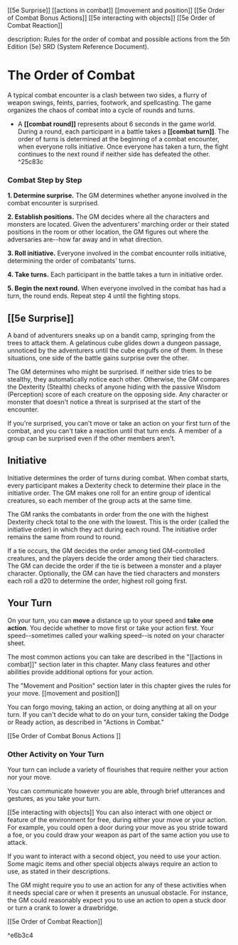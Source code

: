 [[5e Surprise]] 
[[actions in combat]]
[[movement and position]]
[[5e Order of Combat Bonus Actions]]
[[5e interacting with objects]]
[[5e Order of Combat Reaction]]

description: Rules for the order of combat and possible actions from the 5th Edition (5e) SRD (System Reference Document).

# The Order of Combat 
A typical combat encounter is a clash between two sides, a flurry of weapon swings, feints, parries, footwork, and spellcasting. The game organizes the chaos of combat into a cycle of rounds and turns. 

- A **[[combat round]]** represents about 6 seconds in the game world. During a round, each participant in a battle takes a **[[combat turn]]**. The order of turns is determined at the beginning of a combat encounter, when everyone rolls initiative. Once everyone has taken a turn, the fight continues to the next round if neither side has defeated the other.  ^25c83c

### Combat Step by Step 
**1. Determine surprise.** The GM determines whether anyone involved in the combat encounter is surprised.

**2. Establish positions.** The GM decides where all the characters and monsters are located. Given the adventurers' marching order or their stated positions in the room or other location, the GM figures out where the adversaries are--how far away and in what direction.

**3. Roll initiative.** Everyone involved in the combat encounter rolls initiative, determining the order of combatants' turns.

**4. Take turns.** Each participant in the battle takes a turn in initiative order.

**5. Begin the next round.** When everyone involved in the combat has had a turn, the round ends. Repeat step 4 until the fighting stops.


## [[5e Surprise]] 
A band of adventurers sneaks up on a bandit camp, springing from the trees to attack them. A gelatinous cube glides down a dungeon passage, unnoticed by the adventurers until the cube engulfs one of them. In these situations, one side of the battle gains surprise over the other.

The GM determines who might be surprised. If neither side tries to be stealthy, they automatically notice each other. Otherwise, the GM compares the Dexterity (Stealth) checks of anyone hiding with the passive Wisdom (Perception) score of each creature on the opposing side. Any character or monster that doesn't notice a threat is surprised at the start of the encounter.

If you're surprised, you can't move or take an action on your first turn of the combat, and you can't take a reaction until that turn ends. A member of a group can be surprised even if the other members aren't. 

## Initiative 
Initiative determines the order of turns during combat. When combat starts, every participant makes a Dexterity check to determine their place in the initiative order. The GM makes one roll for an entire group of identical creatures, so each member of the group acts at the same time.

The GM ranks the combatants in order from the one with the highest Dexterity check total to the one with the lowest. This is the order (called the initiative order) in which they act during each round. The initiative order remains the same from round to round.

If a tie occurs, the GM decides the order among tied GM-controlled creatures, and the players decide the order among their tied characters. The GM can decide the order if the tie is between a monster and a player character. Optionally, the GM can have the tied characters and monsters each roll a d20 to determine the order, highest roll going first. 

## Your Turn 
On your turn, you can **move** a distance up to your speed and **take one action**. You decide whether to move first or take your action first. Your speed--sometimes called your walking speed--is noted on your character sheet.

The most common actions you can take are described in the "[[actions in combat]]" section later in this chapter. Many class features and other abilities provide additional options for your action.

The "Movement and Position" section later in this chapter gives the rules for your move. [[movement and position]]

You can forgo moving, taking an action, or doing anything at all on your turn. If you can't decide what to do on your turn, consider taking the Dodge or Ready action, as described in "Actions in Combat." 

[[5e Order of Combat Bonus Actions ]]


### Other Activity on Your Turn 
Your turn can include a variety of flourishes that require neither your action nor your move.

You can communicate however you are able, through brief utterances and gestures, as you take your turn.

[[5e interacting with objects]]
You can also interact with one object or feature of the environment for free, during either your move or your action. For example, you could open a door during your move as you stride toward a foe, or you could draw your weapon as part of the same action you use to attack.

If you want to interact with a second object, you need to use your action. Some magic items and other special objects always require an action to use, as stated in their descriptions.

The GM might require you to use an action for any of these activities when it needs special care or when it presents an unusual obstacle. For instance, the GM could reasonably expect you to use an action to open a stuck door or turn a crank to lower a drawbridge. 



[[5e Order of Combat Reaction]]

^e6b3c4
